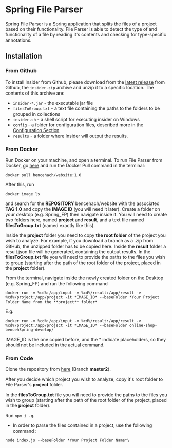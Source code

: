 # Spring File Parser

Spring File Parser is a Spring application that splits the files of a project based on their functionality. File Parser is able to detect the type of and functionality of a file by reading it's contents and checking for type-specific annotations.

## Installation

### From Github
To install Insider from Github, please download from the [latest release](https://github.com/dxworks/insider/releases) from Github, the `insider.zip` archive and unzip it to a specific location.
The contents of this archive are:
* `insider-*.jar` - the executable jar file
* `filesToGroup.txt` - a text file containing the paths to the folders to be grouped in collections
* `insider.sh` - a shell script for executing insider on Windows
* `config` - a folder for configuration files, described more in the [Configuration Section](#Configuration)
* `results` - a folder where Insider will output the results.

### From Docker
Run Docker on your machine, and open a terminal.
To run File Parser from Docker, go [here](https://hub.docker.com/r/bencehach/website) and run the Docker Pull command in the terminal:
```
docker pull bencehach/website:1.0
```
After this, run
```
docker image ls
```
and search for the **REPOSITORY** bencehach/website with the associated **TAG 1.0** and copy the **IMAGE ID** (you will need it later). 
Create a folder on your desktop (e.g. Spring_FP) then navigate inside it. You will need to create two folders here, named **project** and **result**, and a text file named **filesToGroup.txt** (named exactly like this).

Inside the **project** folder you need to copy **the root folder** of the project you wish to analyze.
For example, if you download a branch as a .zip from GitHub, the unzipped folder has to be copied here.
Inside the **result** folder a result.json file will be generated, containing the output results.
In the **filesToGroup.txt** file you will need to provide the paths to the files you wish to group (starting after the path of the root folder of the project, placed in the **project** folder).

From the terminal, navigate inside the newly created folder on the Desktop (e.g. Spring_FP) and run the following command
```
docker run -v %cd%:/app/input -v %cd%/result:/app/result -v %cd%/project:/app/project -it *IMAGE_ID* --baseFolder *Your Project Folder Name from the **project** folder*
```
E.g.
```
docker run -v %cd%:/app/input -v %cd%/result:/app/result -v %cd%/project:/app/project -it *IMAGE_ID* --baseFolder online-shop-bencehSpring-develop/
```
IMAGE_ID is the one copied before, and the * indicate placeholders, so they should not be included in the actual command.

### From Code
Clone the repository from [here](https://github.com/dariusf98/file-parser/tree/master2) (Branch **master2**).

After you decide which project you wish to analyze, copy it's root folder to File Parser's **project** folder.

In the **filesToGroup.txt** file you will need to provide the paths to the files you wish to group (starting after the path of the root folder of the project, placed in the **project** folder).

Run `npm i -g`.

* In order to parse the files contained in a project, use the following command :
```
node index.js --baseFolder *Your Project Folder Name*\
```

